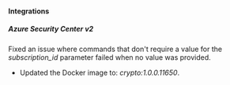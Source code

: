
#### Integrations
##### Azure Security Center v2
Fixed an issue where commands that don't require a value for the *subscription_id* parameter failed when no value was provided.
- Updated the Docker image to: *crypto:1.0.0.11650*.
